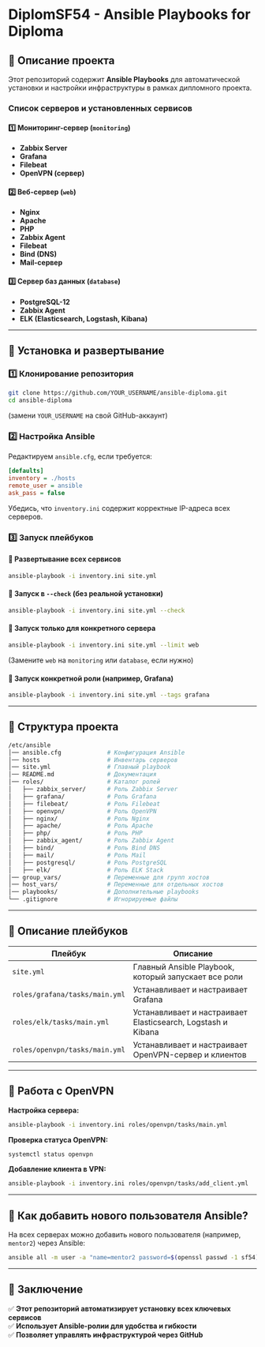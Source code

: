 # DiplomSF54 - Ansible Playbooks for Diploma

## 📌 Описание проекта
Этот репозиторий содержит **Ansible Playbooks** для автоматической установки и настройки инфраструктуры в рамках дипломного проекта.  

### **Список серверов и установленных сервисов**
#### **1️⃣ Мониторинг-сервер (`monitoring`)**
- **Zabbix Server**
- **Grafana**
- **Filebeat**
- **OpenVPN (сервер)**

#### **2️⃣ Веб-сервер (`web`)**
- **Nginx**
- **Apache**
- **PHP**
- **Zabbix Agent**
- **Filebeat**
- **Bind (DNS)**
- **Mail-сервер**

#### **3️⃣ Сервер баз данных (`database`)**
- **PostgreSQL-12**
- **Zabbix Agent**
- **ELK (Elasticsearch, Logstash, Kibana)**

---

## 📌 Установка и развертывание

### **1️⃣ Клонирование репозитория**
```bash
git clone https://github.com/YOUR_USERNAME/ansible-diploma.git
cd ansible-diploma
```
(замени `YOUR_USERNAME` на свой GitHub-аккаунт)

### **2️⃣ Настройка Ansible**
Редактируем `ansible.cfg`, если требуется:
```ini
[defaults]
inventory = ./hosts
remote_user = ansible
ask_pass = false
```
Убедись, что `inventory.ini` содержит корректные IP-адреса всех серверов.

### **3️⃣ Запуск плейбуков**
#### 🔹 **Развертывание всех сервисов**
```bash
ansible-playbook -i inventory.ini site.yml
```
#### 🔹 **Запуск в `--check` (без реальной установки)**
```bash
ansible-playbook -i inventory.ini site.yml --check
```
#### 🔹 **Запуск только для конкретного сервера**
```bash
ansible-playbook -i inventory.ini site.yml --limit web
```
(Замените `web` на `monitoring` или `database`, если нужно)

#### 🔹 **Запуск конкретной роли (например, Grafana)**
```bash
ansible-playbook -i inventory.ini site.yml --tags grafana
```

---

## 📌 Структура проекта
```bash
/etc/ansible
│── ansible.cfg             # Конфигурация Ansible
│── hosts                   # Инвентарь серверов
│── site.yml                # Главный playbook
│── README.md               # Документация
│── roles/                  # Каталог ролей
│   ├── zabbix_server/      # Роль Zabbix Server
│   ├── grafana/            # Роль Grafana
│   ├── filebeat/           # Роль Filebeat
│   ├── openvpn/            # Роль OpenVPN
│   ├── nginx/              # Роль Nginx
│   ├── apache/             # Роль Apache
│   ├── php/                # Роль PHP
│   ├── zabbix_agent/       # Роль Zabbix Agent
│   ├── bind/               # Роль Bind DNS
│   ├── mail/               # Роль Mail
│   ├── postgresql/         # Роль PostgreSQL
│   ├── elk/                # Роль ELK Stack
│── group_vars/             # Переменные для групп хостов
│── host_vars/              # Переменные для отдельных хостов
│── playbooks/              # Дополнительные playbooks
└── .gitignore              # Игнорируемые файлы
```

---

## 📌 Описание плейбуков

| **Плейбук**    | **Описание** |
|---------------|-------------|
| `site.yml` | Главный Ansible Playbook, который запускает все роли |
| `roles/grafana/tasks/main.yml` | Устанавливает и настраивает Grafana |
| `roles/elk/tasks/main.yml` | Устанавливает и настраивает Elasticsearch, Logstash и Kibana |
| `roles/openvpn/tasks/main.yml` | Устанавливает и настраивает OpenVPN-сервер и клиентов |

---

## 📌 Работа с OpenVPN
**Настройка сервера:**
```bash
ansible-playbook -i inventory.ini roles/openvpn/tasks/main.yml
```
**Проверка статуса OpenVPN:**
```bash
systemctl status openvpn
```
**Добавление клиента в VPN:**
```bash
ansible-playbook -i inventory.ini roles/openvpn/tasks/add_client.yml
```

---

## 📌 Как добавить нового пользователя Ansible?
На всех серверах можно добавить нового пользователя (например, `mentor2`) через Ansible:
```bash
ansible all -m user -a "name=mentor2 password=$(openssl passwd -1 sf54) shell=/bin/bash" --become
```


---

## 📌 Заключение
✅ **Этот репозиторий автоматизирует установку всех ключевых сервисов**  
✅ **Использует Ansible-ролии для удобства и гибкости**  
✅ **Позволяет управлять инфраструктурой через GitHub**  

